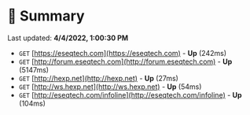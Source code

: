 # 📖 Summary
Last updated: **4/4/2022, 1:00:30 PM**

- `GET` [https://eseqtech.com](https://eseqtech.com) - **Up** (242ms)
- `GET` [http://forum.eseqtech.com](http://forum.eseqtech.com) - **Up** (5147ms)
- `GET` [http://hexp.net](http://hexp.net) - **Up** (27ms)
- `GET` [http://ws.hexp.net](http://ws.hexp.net) - **Up** (54ms)
- `GET` [http://eseqtech.com/infoline](http://eseqtech.com/infoline) - **Up** (104ms)
